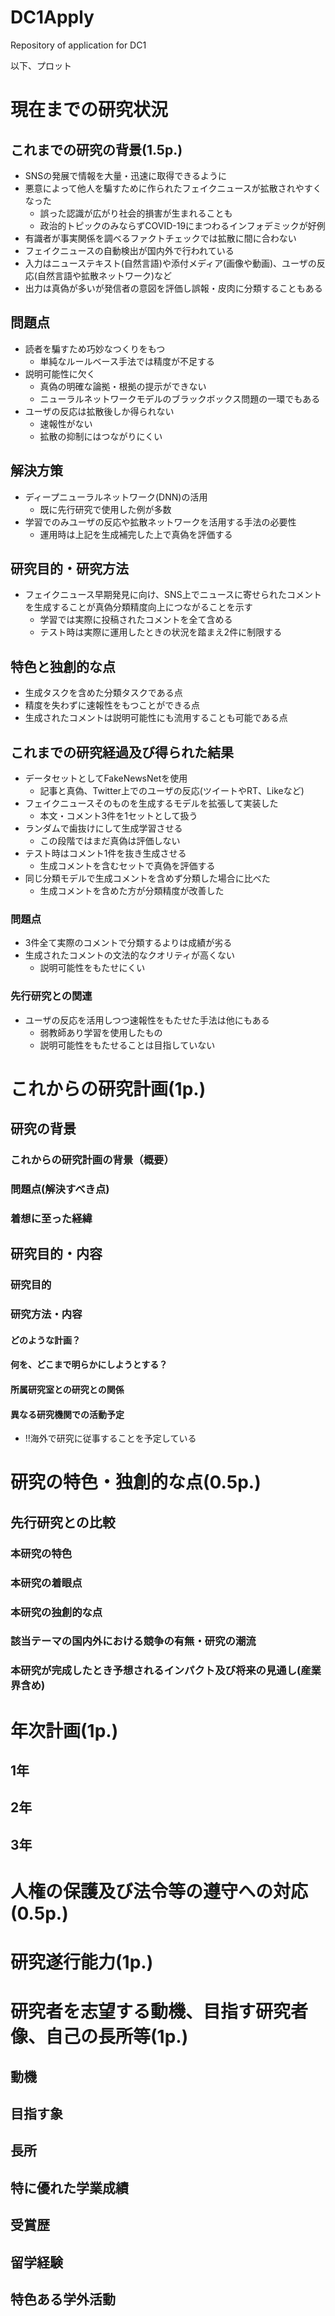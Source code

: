 # DC1Apply
Repository of application for DC1

以下、プロット

# 現在までの研究状況
## これまでの研究の背景(1.5p.)
- SNSの発展で情報を大量・迅速に取得できるように
- 悪意によって他人を騙すために作られたフェイクニュースが拡散されやすくなった
  - 誤った認識が広がり社会的損害が生まれることも
  - 政治的トピックのみならずCOVID-19にまつわるインフォデミックが好例
- 有識者が事実関係を調べるファクトチェックでは拡散に間に合わない
- フェイクニュースの自動検出が国内外で行われている 
- 入力はニューステキスト(自然言語)や添付メディア(画像や動画)、ユーザの反応(自然言語や拡散ネットワーク)など
- 出力は真偽が多いが発信者の意図を評価し誤報・皮肉に分類することもある

## 問題点
- 読者を騙すため巧妙なつくりをもつ
  - 単純なルールベース手法では精度が不足する
- 説明可能性に欠く
  - 真偽の明確な論拠・根拠の提示ができない
  - ニューラルネットワークモデルのブラックボックス問題の一環でもある
- ユーザの反応は拡散後しか得られない
  - 速報性がない
  - 拡散の抑制にはつながりにくい

## 解決方策
- ディープニューラルネットワーク(DNN)の活用
  - 既に先行研究で使用した例が多数
- 学習でのみユーザの反応や拡散ネットワークを活用する手法の必要性
  - 運用時は上記を生成補完した上で真偽を評価する

## 研究目的・研究方法
- フェイクニュース早期発見に向け、SNS上でニュースに寄せられたコメントを生成することが真偽分類精度向上につながることを示す
  - 学習では実際に投稿されたコメントを全て含める
  - テスト時は実際に運用したときの状況を踏まえ2件に制限する

## 特色と独創的な点
- 生成タスクを含めた分類タスクである点
- 精度を失わずに速報性をもつことができる点
- 生成されたコメントは説明可能性にも流用することも可能である点

## これまでの研究経過及び得られた結果
- データセットとしてFakeNewsNetを使用
  - 記事と真偽、Twitter上でのユーザの反応(ツイートやRT、Likeなど)
- フェイクニュースそのものを生成するモデルを拡張して実装した
  - 本文・コメント3件を1セットとして扱う
- ランダムで歯抜けにして生成学習させる
  - この段階ではまだ真偽は評価しない
- テスト時はコメント1件を抜き生成させる
  - 生成コメントを含むセットで真偽を評価する
- 同じ分類モデルで生成コメントを含めず分類した場合に比べた
  - 生成コメントを含めた方が分類精度が改善した

### 問題点
- 3件全て実際のコメントで分類するよりは成績が劣る
- 生成されたコメントの文法的なクオリティが高くない
  - 説明可能性をもたせにくい

### 先行研究との関連
- ユーザの反応を活用しつつ速報性をもたせた手法は他にもある
  - 弱教師あり学習を使用したもの
  - 説明可能性をもたせることは目指していない

# これからの研究計画(1p.)
## 研究の背景
### これからの研究計画の背景（概要）
### 問題点(解決すべき点)
### 着想に至った経緯　
## 研究目的・内容
### 研究目的
### 研究方法・内容
#### どのような計画？
#### 何を、どこまで明らかにしようとする？
#### 所属研究室との研究との関係
#### 異なる研究機関での活動予定
- !!海外で研究に従事することを予定している

# 研究の特色・独創的な点(0.5p.)
## 先行研究との比較
### 本研究の特色
### 本研究の着眼点
### 本研究の独創的な点
### 該当テーマの国内外における競争の有無・研究の潮流
### 本研究が完成したとき予想されるインパクト及び将来の見通し(産業界含め)

# 年次計画(1p.)
## 1年
## 2年
## 3年

# 人権の保護及び法令等の遵守への対応(0.5p.)

# 研究遂行能力(1p.)

# 研究者を志望する動機、目指す研究者像、自己の長所等(1p.)
## 動機
## 目指す象
## 長所
## 特に優れた学業成績
## 受賞歴
## 留学経験
## 特色ある学外活動
